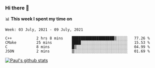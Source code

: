 ### Hi there 👋

📊 **This week I spent my time on**
<!--START_SECTION:waka-->
```text
Week: 03 July, 2021 - 09 July, 2021

C++           2 hrs 8 mins    ███████████████████▒░░░░░   77.26 % 
CMake         25 mins         ████░░░░░░░░░░░░░░░░░░░░░   15.53 % 
C             8 mins          █▒░░░░░░░░░░░░░░░░░░░░░░░   04.99 % 
JSON          2 mins          ▒░░░░░░░░░░░░░░░░░░░░░░░░   01.69 % 
```
<!--END_SECTION:waka-->


[![Paul's github stats](https://github-readme-stats.vercel.app/api?username=mickeyouyou&theme=dracula&show_icons=true)](https://github.com/anuraghazra/github-readme-stats)

